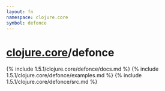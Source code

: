 ```yaml
---
layout: fn
namespace: clojure.core
symbol: defonce
---
```


# [clojure.core](../)/defonce

{% include 1.5.1/clojure.core/defonce/docs.md %}
{% include 1.5.1/clojure.core/defonce/examples.md %}
{% include 1.5.1/clojure.core/defonce/src.md %}

